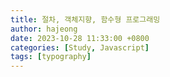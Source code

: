 ```yaml
---
title: 절차, 객체지향, 함수형 프로그래밍
author: hajeong
date: 2023-10-28 11:33:00 +0800
categories: [Study, Javascript]
tags: [typography]
---
```

